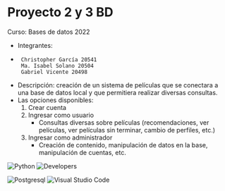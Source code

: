 # Proyecto 2 y 3 BD
Curso: Bases de datos 2022
- Integrantes: 
-      Christopher García 20541
       Ma. Isabel Solano 20504
       Gabriel Vicente 20498
- Descripción: creación de un sistema de películas que se conectara a una base de datos local y que permitiera realizar diversas consultas.
- Las opciones disponibles:
    1) Crear cuenta
    2) Ingresar como usuario
        - Consultas diversas sobre películas (recomendaciones, ver películas, ver películas sin terminar, cambio de perfiles, etc.)
    4) Ingresar como administrador
        - Creación de contenido, manipulación de datos en la base, manipulación de cuentas, etc.
       
![Python](http://ForTheBadge.com/images/badges/made-with-python.svg)
![Developers](http://ForTheBadge.com/images/badges/built-by-developers.svg)

![Postgresql](https://img.shields.io/badge/PostgreSQL-316192?style=for-the-badge&logo=postgresql&logoColor=white)
![Visual Studio Code](https://img.shields.io/badge/Visual_Studio_Code-0078D4?style=for-the-badge&logo=visual%20studio%20code&logoColor=white)
